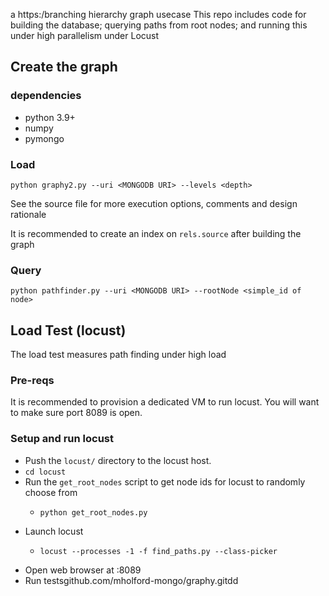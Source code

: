 a
https:/branching hierarchy graph usecase
This repo includes code for building the database; querying paths from root nodes; and running this under high parallelism under Locust

## Create the graph

### dependencies
- python 3.9+
- numpy
- pymongo

### Load
```
python graphy2.py --uri <MONGODB URI> --levels <depth> 
```

See the source file for more execution options, comments and design rationale

It is recommended to create an index on `rels.source` after building the graph

### Query
```
python pathfinder.py --uri <MONGODB URI> --rootNode <simple_id of node>
```

## Load Test (locust)

The load test measures path finding under high load

### Pre-reqs
It is recommended to provision a dedicated VM to run locust.  You will want to make sure port 8089 is open.

### Setup and run locust
- Push the `locust/` directory to the locust host.
- `cd locust`
- Run the `get_root_nodes` script to get node ids for locust to randomly choose from
  - ```
    python get_root_nodes.py
    ```
- Launch locust
  - ```
    locust --processes -1 -f find_paths.py --class-picker
    ```
- Open web browser at <locust-ip>:8089
- Run testsgithub.com/mholford-mongo/graphy.gitdd
